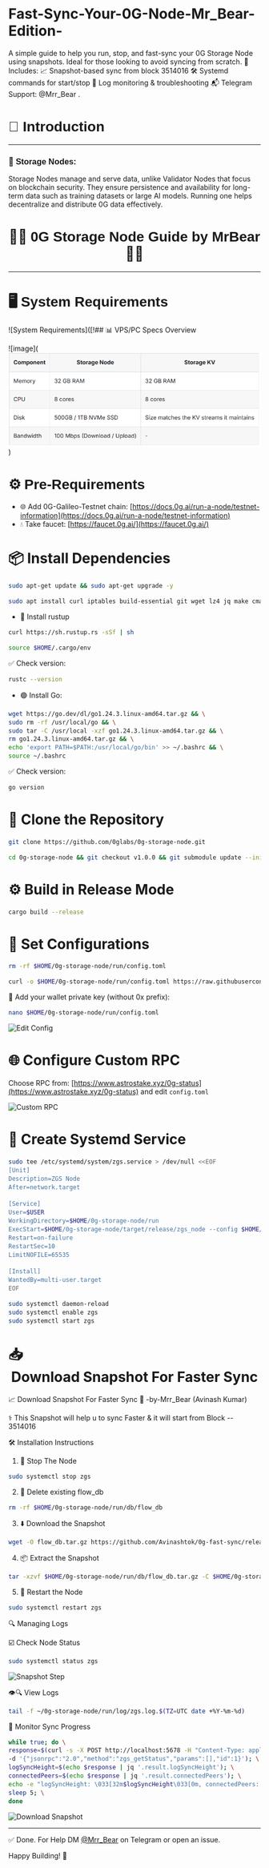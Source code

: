 # Fast-Sync-Your-0G-Node-Mr_Bear-Edition-
A simple guide to help you run, stop, and fast-sync your 0G Storage Node using snapshots. Ideal for those looking to avoid syncing from scratch.  🔧 Includes:  📈 Snapshot-based sync from block 3514016  🛠️ Systemd commands for start/stop  📁 Log monitoring &amp; troubleshooting  📬 Telegram Support: @Mrr_Bear .
<div align="left">

# <span style="font-family: 'Poppins', sans-serif;">📘 <strong>Introduction</strong></span>

</div>

---

### 💽 <span style="font-family: 'Poppins', sans-serif;">Storage Nodes:</span>

Storage Nodes manage and serve data, unlike Validator Nodes that focus on blockchain security. They ensure persistence and availability for long-term data such as training datasets or large AI models. Running one helps decentralize and distribute 0G data effectively.

<div align="center">

# 👨‍💻 <span style="font-family: 'Poppins', sans-serif;">0G Storage Node Guide by MrBear</span> 👨‍💻

</div>

---

# 🖥️ <span style="font-family: 'Poppins', sans-serif;">System Requirements</span>

![System Requirements]([!## 📊 VPS/PC Specs Overview

![image](![Sync Step](https://raw.githubusercontent.com/Avinashtok/README/main/Screenshot%202025-07-08%20103325.png))

# ⚙️ <span style="font-family: 'Poppins', sans-serif;">Pre-Requirements</span>

* 🌐 Add 0G-Galileo-Testnet chain: [https://docs.0g.ai/run-a-node/testnet-information](https://docs.0g.ai/run-a-node/testnet-information)
* 💧 Take faucet: [https://faucet.0g.ai/](https://faucet.0g.ai/)

# 📦 Install Dependencies

```bash
sudo apt-get update && sudo apt-get upgrade -y
```

```bash
sudo apt install curl iptables build-essential git wget lz4 jq make cmake gcc nano automake autoconf tmux htop nvme-cli libgbm1 pkg-config libssl-dev libleveldb-dev tar clang bsdmainutils ncdu unzip libleveldb-dev screen ufw -y
```

* 🦀 Install rustup

```bash
curl https://sh.rustup.rs -sSf | sh
```

```bash
source $HOME/.cargo/env
```

✅ Check version:

```bash
rustc --version
```

* 🟢 Install Go:

```bash
wget https://go.dev/dl/go1.24.3.linux-amd64.tar.gz && \
sudo rm -rf /usr/local/go && \
sudo tar -C /usr/local -xzf go1.24.3.linux-amd64.tar.gz && \
rm go1.24.3.linux-amd64.tar.gz && \
echo 'export PATH=$PATH:/usr/local/go/bin' >> ~/.bashrc && \
source ~/.bashrc
```

✅ Check version:

```bash
go version
```

# 🧾 Clone the Repository

```bash
git clone https://github.com/0glabs/0g-storage-node.git
```

```bash
cd 0g-storage-node && git checkout v1.0.0 && git submodule update --init
```

# ⚙️ Build in Release Mode

```bash
cargo build --release
```

# 🧰 Set Configurations

```bash
rm -rf $HOME/0g-storage-node/run/config.toml
```

```bash
curl -o $HOME/0g-storage-node/run/config.toml https://raw.githubusercontent.com/Mayankgg01/0G-Storage-Node-Guide/main/config.toml
```

🔑 Add your wallet private key (without 0x prefix):

```bash
nano $HOME/0g-storage-node/run/config.toml
```

![Edit Config](https://github.com/user-attachments/assets/a513812f-177e-4a74-83a9-1548c98f4556)

# 🌐 Configure Custom RPC

Choose RPC from: [https://www.astrostake.xyz/0g-status](https://www.astrostake.xyz/0g-status) and edit `config.toml`

![Custom RPC](https://github.com/user-attachments/assets/44b682a5-45ce-4fc8-8c3a-7f2355f3b9ac)

# 🔧 Create Systemd Service

```bash
sudo tee /etc/systemd/system/zgs.service > /dev/null <<EOF
[Unit]
Description=ZGS Node
After=network.target

[Service]
User=$USER
WorkingDirectory=$HOME/0g-storage-node/run
ExecStart=$HOME/0g-storage-node/target/release/zgs_node --config $HOME/0g-storage-node/run/config.toml
Restart=on-failure
RestartSec=10
LimitNOFILE=65535

[Install]
WantedBy=multi-user.target
EOF
```

```bash
sudo systemctl daemon-reload
sudo systemctl enable zgs
sudo systemctl start zgs
```

# 📥 <div align="center">Download Snapshot For Faster Sync</div>

📈 Download Snapshot For Faster Sync 🚀 -by-Mrr\_Bear (Avinash Kumar)

⚕️ This Snapshot will help u to sync Faster & it will start from Block -- 3514016

🛠️ Installation Instructions

1. 🔴 Stop The Node

```bash
sudo systemctl stop zgs
```

2. 🧹 Delete existing flow\_db

```bash
rm -rf $HOME/0g-storage-node/run/db/flow_db
```

3. ⬇️ Download the Snapshot

```bash
wget -O flow_db.tar.gz https://github.com/Avinashtok/0g-fast-sync/releases/download/backup-3507655/flow_db-3507655.tar.gz
```

4. 📦 Extract the Snapshot

```bash
tar -xzvf $HOME/0g-storage-node/run/db/flow_db.tar.gz -C $HOME/0g-storage-node/run/db/
```

5. 🔄 Restart the Node

```bash
sudo systemctl restart zgs
```

🔍 Managing Logs

☑️ Check Node Status

```bash
sudo systemctl status zgs
```

![Snapshot Step](./Screenshot%202025-07-08%20072158.png)

👁️🔍 View Logs

```bash
tail -f ~/0g-storage-node/run/log/zgs.log.$(TZ=UTC date +%Y-%m-%d)
```

🧪 Monitor Sync Progress

```bash
while true; do \
response=$(curl -s -X POST http://localhost:5678 -H "Content-Type: application/json" \
-d '{"jsonrpc":"2.0","method":"zgs_getStatus","params":[],"id":1}'); \
logSyncHeight=$(echo $response | jq '.result.logSyncHeight'); \
connectedPeers=$(echo $response | jq '.result.connectedPeers'); \
echo -e "logSyncHeight: \033[32m$logSyncHeight\033[0m, connectedPeers: \033[34m$connectedPeers\033[0m"; \
sleep 5; \
done
```

![Download Snapshot](Screenshot%202025-07-08%20072343.png)

---

✅ Done. For Help DM [@Mrr\_Bear](https://t.me/Mrr_Bear) on Telegram or open an issue.

Happy Building! 🚀
